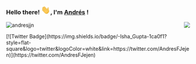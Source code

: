 ### Hello there! <img src="https://github.com/andresjjn/andresjjn/blob/master/hi.gif" width="25px">, I'm [Andrés](https://andresjjn.tech) ! 
<img align='right' src="https://github-readme-stats.vercel.app/api?username=andresjjn&show_icons=true">
<p align="left"> <img src="https://komarev.com/ghpvc/?username=andresjjn" alt="andresjjn" /> </p>
[![Twitter Badge](https://img.shields.io/badge/-Isha_Gupta-1ca0f1?style=flat-square&logo=twitter&logoColor=white&link=https://twitter.com/AndresFJejen)](https://twitter.com/AndresFJejen)
